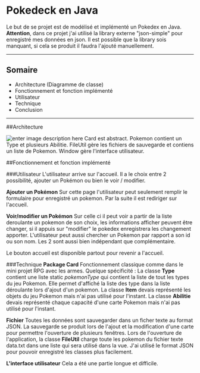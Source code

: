# Pokedeck en Java
Le but de se projet est de modélisé et implémenté un Pokedex en Java.
**Attention**, dans ce projet j'ai utilisé la library externe "json-simple" pour enregistré mes données en json.
Il est possible que la library sois manquant, si cela se produit il faudra l'ajouté manuellement.


----------


## Somaire
 - Architecture (Diagramme de classe)
 - Fonctionnement et fonction implémenté
  - Utilisateur
  - Technique
 - Conclusion


----------

##Architecture 

![enter image description here](https://lh3.googleusercontent.com/-5PT7FlbCd2E/WLgh0woxi1I/AAAAAAAACTA/9VddTEUSj4cr_LJPyQSlVjq0Kodk3sZ_wCLcB/s0/Diagramme+de+classe+java.png "Diagramme de classe java.png")
Card est abstract.
Pokemon contient un Type et plusieurs Abilitie.
FileUtil gère les fichiers de sauvegarde et contiens un liste de Pokemon.
Window gère l'interface utilisateur.

##Fonctionnement et fonction implémenté

###Utilisateur
L'utilisateur arrive sur l'accueil. Il a le choix entre 2 possibilité, ajouter un Pokémon ou bien le voir / modifier.

**Ajouter un Pokémon**
Sur cette page l'utilisateur peut seulement remplir le formulaire pour enregistré un pokemon. Par la suite il est rediriger sur l'accueil.

**Voir/modifier un Pokémon**
Sur celle ci il peut voir a partir de la liste deroulante un pokemon de son choix, les informations afficher peuvent être changer, si il appuis sur "modifier" le pokedex enregistrera les changement apporter.
L'utilisateur peut aussi chercher un Pokemon par rapport a son id ou son nom. Les 2 sont aussi bien indépendant que complémentaire.

Le bouton accueil est disponible partout pour revenir a l'accueil.

###Technique
**Package Card**
Fonctionnement classique comme dans le mini projet RPG avec les armes.
Quelque spécificité :
La classe **Type** contient une liste static *pokemonType* qui contient la liste de tout les types du jeu Pokemon. Elle permet d'affiché la liste des type dans la liste déroulante lors d'ajout d'un pokemon.
La classe **Item** devais représenté les objets du jeu Pokemon mais n'ai pas utilisé pour l'instant.
La classe **Abilitie** devais représenté chaque capacité d'une carte Pokemon mais n'ai pas utilisé pour l'instant.

**Fichier**
Toutes les données sont sauvegarder dans un ficher texte au format JSON.
La sauvegarde se produit lors de l'ajout et la modification d'une carte pour permettre l'ouverture de plusieurs fenêtres.
Lors de l'ouverture de l'application, la classe **FileUtil** charge toute les pokemon du fichier texte data.txt dans une liste qui sera utilisé dans la vue.
J'ai utilisé le format JSON pour pouvoir enregistré les classes plus facilement.

**L'interface utilisateur**
Cela a été une partie longue et difficile.
